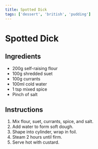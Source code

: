 ```yaml
---
title: Spotted Dick
tags: ['dessert', 'british', 'pudding']
---
```


# Spotted Dick

## Ingredients
- 200g self-raising flour
- 100g shredded suet
- 100g currants
- 100ml cold water
- 1 tsp mixed spice
- Pinch of salt

## Instructions
1. Mix flour, suet, currants, spice, and salt.
2. Add water to form soft dough.
3. Shape into cylinder, wrap in foil.
4. Steam 2 hours until firm.
5. Serve hot with custard. 